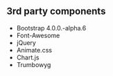 ## 3rd party components
- Bootstrap 4.0.0.-alpha.6 
- Font-Awesome
- jQuery
- Animate.css
- Chart.js
- Trumbowyg
